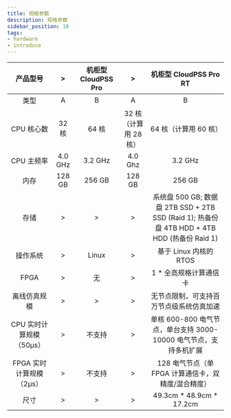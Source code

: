 ```yaml
---
title: 规格参数
description: 规格参数
sidebar_position: 10
tags:
- hardware
- introduce
---
```


|  产品型号  |>|机柜型 CloudPSS Pro|>|机柜型 CloudPSS Pro RT|
|:-----------------:|:-:|:-:|:-:|:-:|     
|  类型   |   A  |   B  |   A  |   B  |
|  CPU 核心数  | 32 核|  64 核  | 32 核（计算用 28 核） |  64 核（计算用 60 核）  |
|  CPU 主频率  | 4.0 GHz  |  3.2 GHz  |  4.0 Ghz |  3.2 GHz |
|  内存  | 128 GB | 256 GB| 128 GB |  256 GB  |
|  存储  |>|>|>|  系统盘 500 GB; 数据盘 2TB SSD + 2TB SSD (Raid 1); 热备份盘 4TB HDD + 4TB HDD (热备份 Raid 1)  |
|  操作系统  | > | Linux| > |  基于 Linux 内核的 RTOS |
|  FPGA  |>|  无  |>| 1 * 全高规格计算通信卡  |
|  离线仿真规模  |>|>|>|  无节点限制，可支持百万节点级系统仿真加速  |
|  CPU 实时计算规模（50μs）  |>|  不支持  |>|  单核 600-800 电气节点，单台支持 3000-10000 电气节点，支持多机扩展  |
|  FPGA 实时计算规模（2μs）  |>|  不支持  |>|  128 电气节点（单 FPGA 计算通信卡，双精度/混合精度）  |
|  尺寸  |>|>|>|  49.3cm * 48.9cm * 17.2cm  |
